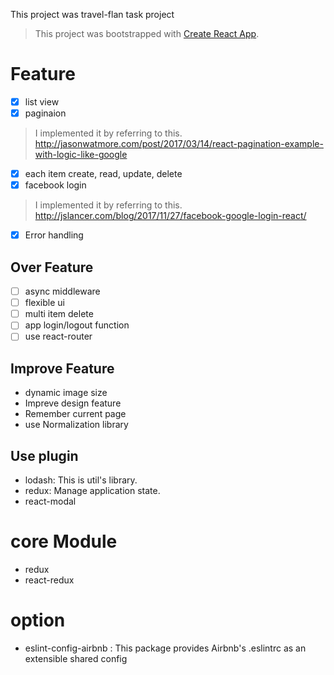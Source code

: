 
This project was travel-flan task project
>This project was bootstrapped with [Create React App](https://github.com/facebookincubator/create-react-app).

# Feature

- [x] list view
- [x] paginaion
>I implemented it by referring to this. http://jasonwatmore.com/post/2017/03/14/react-pagination-example-with-logic-like-google
- [x] each item create, read, update, delete
- [x] facebook login
>I implemented it by referring to this. http://jslancer.com/blog/2017/11/27/facebook-google-login-react/
- [x] Error handling

## Over Feature
- [ ] async middleware
- [ ] flexible ui
- [ ] multi item delete
- [ ] app login/logout function
- [ ] use react-router

## Improve Feature
- dynamic image size
- Impreve design feature
- Remember current page
- use Normalization library

## Use plugin
- lodash: This is util's library.
- redux: Manage application state.
- react-modal

# core Module
- redux
- react-redux

# option
- eslint-config-airbnb : This package provides Airbnb's .eslintrc as an extensible shared config
